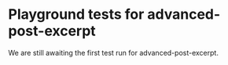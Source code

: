 # Playground tests for advanced-post-excerpt
We are still awaiting the first test run for advanced-post-excerpt.
